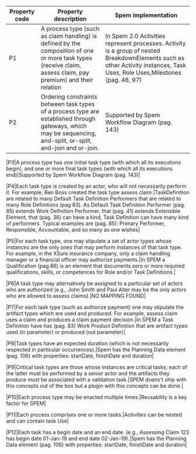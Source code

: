 



| Property code | Property description | Spem implementation |
| ---- | ------------------------------ | ------------------- |
|P1|A process type (such as claim handling) is defined by the composition of one or more task types  (receive claim, assess claim, pay premium) and their relation |In Spem 2.0 Activities represent processes. Activity is a group of  nested BreakdownElements  such as other Activity instances, Task Uses, Role Uses,Milestones (pag. 46, 97)|
|P2|Ordering constraints between task types of a process type are established through gateways, which may be sequencing, and-split, or-split, and-join and or-join.|Supported by Spem Workflow Diagram (pag. 143)|

|P3|A process type has one initial task type (with which all its executions begin), and one or more final task types (with which all its executions end)|Supported by Spem Workflow Diagram (pag. 143)|

|P4|Each task type is created by an actor, who will not necessarily perform it. For example, Ben Boss created the task type assess claim.|TaskDefinition are related to many Default Task Definition Performers that are related to many Role Definitions (pag 83). As Default Task Definition Performer (pag. 85) extends Work Definition Performer, that (pag. 41) extends Extensible Element, that (pag. 36) can have a kind, Task Definition can have many kind of performers.
Typical examples are (pag. 85): Primary Performer, Responsible, Accountable, and so many as one wishes|

|P5|For each task type, one may stipulate a set of actor types whose instances are the only ones that may perform instances of that task type. For example, in the XSure insurance company, only a claim handling manager or a financial  officer may authorize payments.|In SPEM a Qualification (pag.86) is an element that documents zero or more required qualifications, skills, or competences for Role and/or Task Definitions.|

|P6|A task type may alternatively be assigned to a particular set of actors who are authorized (e.g., John Smith and Paul Alter may be the only actors who are allowed to assess claims).|NO MAPPING FOUND|

|P7|For each task type (such as authorize payment)  one may stipulate the artifact types which are  used and produced. For example, assess claim uses a claim and produces a claim payment decision.|In SPEM a Task Definition have has (pag. 83) Work Product Definition that are artifact types used (in parameter) or produced (out parameter)|

|P8|Task types have an expected duration (which is not necessarily respected in particular occurrences).|Spem has the Planning Data element (pag. 106) with properties: startDate, finishDate and duration|

|P9|Critical task types are those whose instances are critical tasks; each of the latter must be performed by a senior actor and the artifacts they produce must be associated with a validation task.|SPEM doens't ship with this concepts out of the box but a plugin with this concepts can be done.|

|P10|Each process type may be enacted multiple times.|Reusability is a key factor for SPEM|

|P11|Each process comprises one or more tasks.|Activities can be nested and can contain task Use|

|P12|Each task has a begin date and an end date.  (e.g., Assessing Claim 123 has begin date 01-Jan-19  and end date 02-Jan-19).|Spem has the Planning Data element (pag. 106)
with properties: startDate, finishDate and duration|









